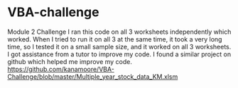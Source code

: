 # VBA-challenge
Module 2 Challenge
I ran this code on all 3 worksheets independently which worked. When I tried to run it on all 3 at the same time, it took a very long time, so I tested it on a small sample size, and it worked on all 3 worksheets.
I got assistance from a tutor to improve my code.
I found a similar project on github which helped me improve my code.
https://github.com/kanamoore/VBA-Challenge/blob/master/Multiple_year_stock_data_KM.xlsm 
